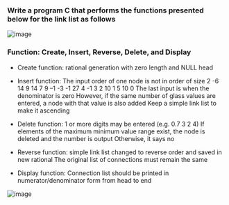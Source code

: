 ### Write a program C that performs the functions presented below for the link list as follows

![image](https://user-images.githubusercontent.com/53115254/93735557-382b5500-fc18-11ea-8ade-50a9a0c7ef1c.png)

### Function: Create, Insert, Reverse, Delete, and Display

- Create function: rational generation with zero length and NULL head
- Insert function: 
The input order of one node is not in order of size
2 -6 14 9 14 7 9 –1 -3 -1 27 4 -1 3 2 10 1 5 10 0
The last input is when the denominator is zero
However, if the same number of glass values are entered, a node with that value is also added
Keep a simple link list to make it ascending

- Delete function: 
1 or more digits may be entered (e.g. 0.7 3 2 4)
If elements of the maximum minimum value range exist, the node is deleted and the number is output
Otherwise, it says no

- Reverse function: 
simple link list changed to reverse order and saved in new rational
The original list of connections must remain the same

- Display function: Connection list should be printed in numerator/denominator form from head to end

![image](https://user-images.githubusercontent.com/53115254/93735770-17173400-fc19-11ea-961f-366674935554.png)
